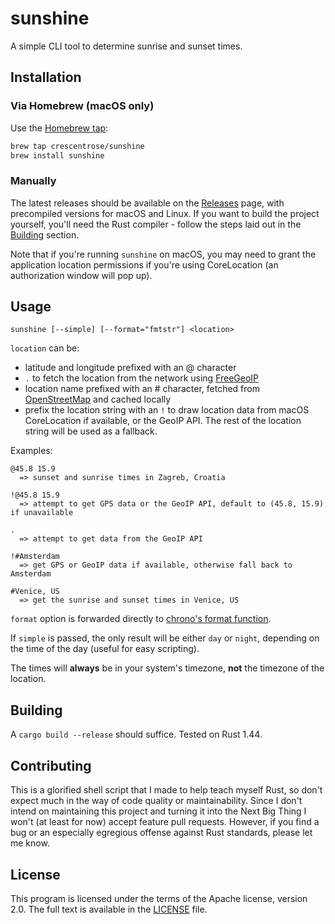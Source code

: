 # sunshine

A simple CLI tool to determine sunrise and sunset times.

## Installation

### Via Homebrew (macOS only)

Use the [Homebrew tap](https://github.com/crescentrose/homebrew-sunshine):

```bash
brew tap crescentrose/sunshine
brew install sunshine
```

### Manually

The latest releases should be available on the
[Releases](https://github.com/crescentrose/sunshine/releases) page, with
precompiled versions for macOS and Linux. If you want to build the project
yourself, you'll need the Rust compiler - follow the steps laid out in the
[Building](#Building) section.

Note that if you're running `sunshine` on macOS, you may need to grant the
application location permissions if you're using CoreLocation (an authorization
window will pop up).

## Usage

```
sunshine [--simple] [--format="fmtstr"] <location>
```

`location` can be:

- latitude and longitude prefixed with an @ character
- `.` to fetch the location from the network using
    [FreeGeoIP](https://freegeoip.app)
- location name prefixed with an # character, fetched from
    [OpenStreetMap](http://nominatim.openstreetmap.org) and cached locally
- prefix the location string with an `!` to draw location data from macOS
  CoreLocation if available, or the GeoIP API. The rest of the location string
  will be used as a fallback.

Examples:

```
@45.8 15.9
  => sunset and sunrise times in Zagreb, Croatia

!@45.8 15.9
  => attempt to get GPS data or the GeoIP API, default to (45.8, 15.9) if unavailable

.
  => attempt to get data from the GeoIP API

!#Amsterdam
  => get GPS or GeoIP data if available, otherwise fall back to Amsterdam

#Venice, US
  => get the sunrise and sunset times in Venice, US
```

`format` option is forwarded directly to [chrono's format
function](https://docs.rs/chrono/0.4.11/chrono/format/strftime/index.html).

If `simple` is passed, the only result will be either `day` or `night`,
depending on the time of the day (useful for easy scripting).

The times will **always** be in your system's timezone, **not** the timezone of
the location.

## Building

A `cargo build --release` should suffice. Tested on Rust 1.44.

## Contributing

This is a glorified shell script that I made to help teach myself Rust, so don't
expect much in the way of code quality or maintainability. Since I don't intend
on maintaining this project and turning it into the Next Big Thing I won't (at
least for now) accept feature pull requests. However, if you find a bug or an
especially egregious offense against Rust standards, please let me know.

## License

This program is licensed under the terms of the Apache license, version 2.0. The
full text is available in the [LICENSE](LICENSE) file.
